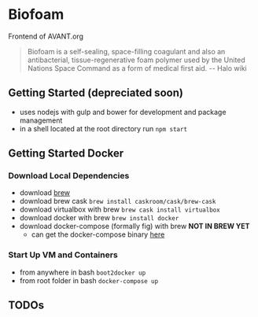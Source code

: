 # Biofoam
Frontend of AVANT.org

> Biofoam is a self-sealing, space-filling coagulant and also an antibacterial, tissue-regenerative foam polymer used by the United Nations Space Command as a form of medical first aid.
> -- Halo wiki

## Getting Started (depreciated soon)
- uses nodejs with gulp and bower for development and package management
- in a shell located at the root directory run `npm start`

## Getting Started Docker

### Download Local Dependencies
- download [brew](http://brew.sh/)
- download brew cask `brew install caskroom/cask/brew-cask`
- download virtualbox with brew `brew cask install virtualbox`
- download docker with brew `brew install docker`
- download docker-compose (formally fig) with brew **NOT IN BREW YET**
  - can get the docker-compose binary [here](https://github.com/docker/fig/releases)

### Start Up VM and Containers
- from anywhere in bash `boot2docker up`
- from root folder in bash `docker-compose up`

## TODOs
